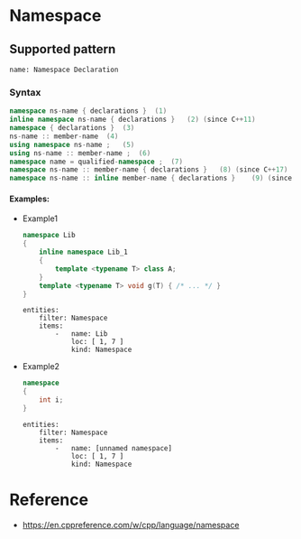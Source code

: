 # Namespace

## Supported pattern
```
name: Namespace Declaration
```
### Syntax
``` cpp
namespace ns-name { declarations }	(1)	
inline namespace ns-name { declarations }	(2)	(since C++11)
namespace { declarations }	(3)	
ns-name :: member-name	(4)	
using namespace ns-name ;	(5)	
using ns-name :: member-name ;	(6)	
namespace name = qualified-namespace ;	(7)	
namespace ns-name :: member-name { declarations }	(8)	(since C++17)
namespace ns-name :: inline member-name { declarations }	(9)	(since C++20)
```


#### Examples: 

- Example1
    ``` cpp
    namespace Lib
    {
        inline namespace Lib_1
        {
            template <typename T> class A; 
        }
        template <typename T> void g(T) { /* ... */ }
    }
    ```

    ``` 
    entities:
        filter: Namespace
        items:
            -   name: Lib
                loc: [ 1, 7 ]
                kind: Namespace
    ```

- Example2
    ``` cpp
    namespace
    {
        int i; 
    }
    ```

    ``` 
    entities:
        filter: Namespace
        items:
            -   name: [unnamed namespace]
                loc: [ 1, 7 ]
                kind: Namespace
    ```

# Reference
- https://en.cppreference.com/w/cpp/language/namespace

